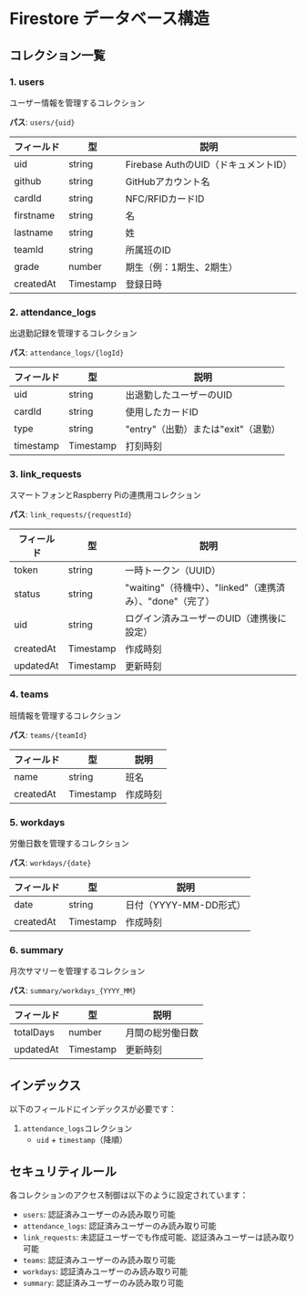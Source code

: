 # Firestore データベース構造

## コレクション一覧

### 1. users
ユーザー情報を管理するコレクション

**パス**: `users/{uid}`

| フィールド | 型 | 説明 |
|------------|------|------------|
| uid | string | Firebase AuthのUID（ドキュメントID） |
| github | string | GitHubアカウント名 |
| cardId | string | NFC/RFIDカードID |
| firstname | string | 名 |
| lastname | string | 姓 |
| teamId | string | 所属班のID |
| grade | number | 期生（例：1期生、2期生） |
| createdAt | Timestamp | 登録日時 |

### 2. attendance_logs
出退勤記録を管理するコレクション

**パス**: `attendance_logs/{logId}`

| フィールド | 型 | 説明 |
|------------|------|------------|
| uid | string | 出退勤したユーザーのUID |
| cardId | string | 使用したカードID |
| type | string | "entry"（出勤）または"exit"（退勤） |
| timestamp | Timestamp | 打刻時刻 |

### 3. link_requests
スマートフォンとRaspberry Piの連携用コレクション

**パス**: `link_requests/{requestId}`

| フィールド | 型 | 説明 |
|------------|------|------------|
| token | string | 一時トークン（UUID） |
| status | string | "waiting"（待機中）、"linked"（連携済み）、"done"（完了） |
| uid | string | ログイン済みユーザーのUID（連携後に設定） |
| createdAt | Timestamp | 作成時刻 |
| updatedAt | Timestamp | 更新時刻 |

### 4. teams
班情報を管理するコレクション

**パス**: `teams/{teamId}`

| フィールド | 型 | 説明 |
|------------|------|------------|
| name | string | 班名 |
| createdAt | Timestamp | 作成時刻 |

### 5. workdays
労働日数を管理するコレクション

**パス**: `workdays/{date}`

| フィールド | 型 | 説明 |
|------------|------|------------|
| date | string | 日付（YYYY-MM-DD形式） |
| createdAt | Timestamp | 作成時刻 |

### 6. summary
月次サマリーを管理するコレクション

**パス**: `summary/workdays_{YYYY_MM}`

| フィールド | 型 | 説明 |
|------------|------|------------|
| totalDays | number | 月間の総労働日数 |
| updatedAt | Timestamp | 更新時刻 |

## インデックス

以下のフィールドにインデックスが必要です：

1. `attendance_logs`コレクション
   - `uid` + `timestamp`（降順）

## セキュリティルール

各コレクションのアクセス制御は以下のように設定されています：

- `users`: 認証済みユーザーのみ読み取り可能
- `attendance_logs`: 認証済みユーザーのみ読み取り可能
- `link_requests`: 未認証ユーザーでも作成可能、認証済みユーザーは読み取り可能
- `teams`: 認証済みユーザーのみ読み取り可能
- `workdays`: 認証済みユーザーのみ読み取り可能
- `summary`: 認証済みユーザーのみ読み取り可能

